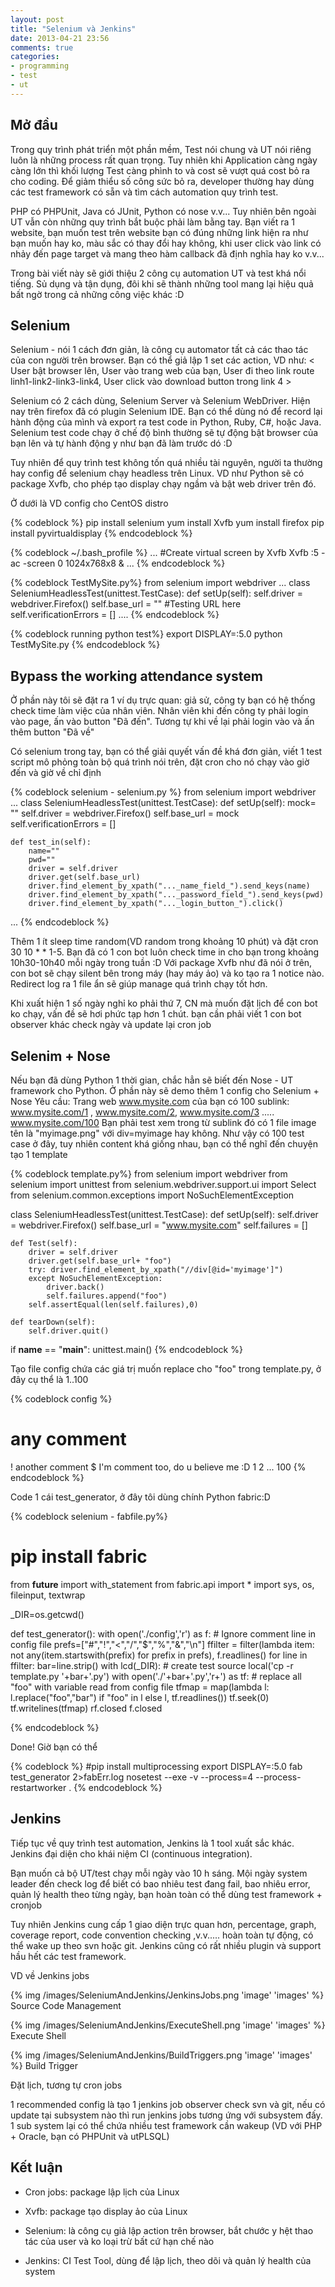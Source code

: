 ```yaml
---
layout: post
title: "Selenium và Jenkins"
date: 2013-04-21 23:56
comments: true
categories: 
- programming
- test
- ut 
---
```



## Mở đầu ##

Trong quy trình phát triển một phần mềm, Test nói chung và UT nói riêng luôn là những process rất quan trọng. Tuy nhiên khi Application càng ngày càng lớn thì khối lượng Test càng phình to và cost sẽ vượt quá cost bỏ ra cho coding. Để giảm thiểu số công sức bỏ ra, developer thường hay dùng các test framework có sẵn và tìm cách automation quy trình test. 

PHP có PHPUnit, Java có JUnit, Python có nose v.v... Tuy nhiên bên ngoài UT vẫn còn những quy trình bắt buộc phải làm bằng tay. Bạn viết ra 1 website, bạn muốn test trên website bạn có đúng những link hiện ra như bạn muốn hay ko, màu sắc có thay đổi hay không, khi user click vào link có nhảy đến page target và mang theo hàm callback đã định nghĩa hay ko v.v...

Trong bài viết này sẽ giới thiệu 2 công cụ automation UT và test khá nổi tiếng. Sủ dụng và tận dụng, đôi khi sẽ thành những tool mang lại hiệu quả bất ngờ trong cả những công việc khác :D

## Selenium ##

Selenium - nói 1 cách đơn giản, là công cụ automator tất cả các thao tác của con người trên browser. Bạn có thể giả lập 1 set các action, VD như: < User bật browser lên, User vào trang web của bạn, User đi theo link route linh1-link2-link3-link4, User click vào download button trong link 4 >

Selenium có 2 cách dùng, Selenium Server và Selenium WebDriver. Hiện nay trên firefox đã có plugin Selenium IDE. Bạn có thể dùng nó để record lại hành động của mình và export ra test code in Python, Ruby, C#, hoặc Java. Selenium test code chạy ở chế độ bình thường sẽ tự động bật browser của bạn lên và tự hành động y như bạn đã làm trước dó :D

Tuy nhiên để quy trình test không tốn quá nhiều tài nguyên, người ta thường hay config để selenium chạy headless trên Linux. VD như Python sẽ có package Xvfb, cho phép tạo display chạy ngầm và bật web driver trên đó.

Ở dưới là VD config cho CentOS distro

{% codeblock  %}
pip install selenium
yum install Xvfb 
yum install firefox
pip install pyvirtualdisplay
{% endcodeblock %} 

{% codeblock  ~/.bash_profile %}
...
#Create virtual screen by Xvfb
Xvfb :5 -ac -screen 0 1024x768x8 &
...
{% endcodeblock %} 

{% codeblock  TestMySite.py%}
from selenium import webdriver
...
class SeleniumHeadlessTest(unittest.TestCase):
    def setUp(self):
        self.driver = webdriver.Firefox()
        self.base_url = "" #Testing URL here 
        self.verificationErrors = []
....
{% endcodeblock %} 

{% codeblock  running python test%}
export DISPLAY=:5.0
python TestMySite.py
{% endcodeblock %} 

## Bypass the working attendance system ##
Ở phần này tôi sẽ đặt ra 1 ví dụ trực quan: giả sử, công ty bạn có hệ thống check time làm việc của nhân viên. Nhân viên khi đến công ty phải login vào page, ấn vào button "Đã đến". Tương tự khi về lại phải login vào và ấn thêm button "Đã về"

Có selenium trong tay, bạn có thể giải quyết vấn đề khá đơn giản, viết 1 test script mô phỏng toàn bộ quá trình nói trên, đặt cron cho nó chạy vào giờ đến và giờ về chỉ định

{% codeblock selenium - selenium.py %}
from selenium import webdriver
...
class SeleniumHeadlessTest(unittest.TestCase):
    def setUp(self):
        mock= ""
        self.driver = webdriver.Firefox()
        self.base_url = mock
        self.verificationErrors = []
 
    def test_in(self):
        name=""
        pwd=""
        driver = self.driver
        driver.get(self.base_url)
        driver.find_element_by_xpath("..._name_field_").send_keys(name)
        driver.find_element_by_xpath("..._password_field_").send_keys(pwd)
        driver.find_element_by_xpath("..._login_button_").click()
...
{% endcodeblock %} 

Thêm 1 ít sleep time random(VD random trong khoảng 10 phút) và đặt cron 30 10 * * 1-5. Bạn đã có 1 con bot luôn check time in cho bạn trong khoảng 10h30-10h40 mỗi ngày trong tuần
:D Với package Xvfb như đã nói ở trên, con bot sẽ chạy silent bên trong máy (hay máy ảo) và ko tạo ra 1 notice nào. Redirect log ra 1 file ẩn sẽ giúp manage quá trình chạy tốt hơn.

Khi xuất hiện 1 số ngày nghỉ ko phải thứ 7, CN mà muốn đặt lịch để con bot ko chạy, vấn đề sẽ hơi phức tạp hơn 1 chút. bạn cần phải viết 1 con bot observer khác check ngày và update lại cron job

## Selenim + Nose
Nếu bạn đã dùng Python 1 thời gian, chắc hẳn sẽ biết đến Nose - UT framework cho Python. Ở phần này sẽ demo thêm 1 config cho Selenium + Nose
Yêu cầu: Trang web www.mysite.com của bạn có 100 sublink: www.mysite.com/1 , www.mysite.com/2, www.mysite.com/3 ..... www.mysite.com/100
Bạn phải test xem trong từ sublink đó có 1 file image tên là "myimage.png" với div=myimage hay không.
Như vậy có 100 test case ở đây, tuy nhiên content khá giống nhau, bạn có thể nghĩ đến chuyện tạo 1 template

{% codeblock template.py%}
from selenium import webdriver
from selenium import unittest 
from selenium.webdriver.support.ui import Select
from selenium.common.exceptions import NoSuchElementException

class SeleniumHeadlessTest(unittest.TestCase):
    def setUp(self):
        self.driver = webdriver.Firefox()
        self.base_url = "www.mysite.com"
        self.failures = []
 
    def Test(self):
        driver = self.driver
        driver.get(self.base_url+ "foo")
        try: driver.find_element_by_xpath("//div[@id='myimage']")
        except NoSuchElementException:
            driver.back()
            self.failures.append("foo")
        self.assertEqual(len(self.failures),0)          

    def tearDown(self):
        self.driver.quit()

if __name__ == "__main__":
    unittest.main()
{% endcodeblock %} 


Tạo file config chứa các giá trị muốn replace cho "foo" trong template.py, ở đây cụ thể là 1..100

{% codeblock config %}
# any comment
! another comment
$ I'm comment too, do u believe me :D
1
2
...
100
{% endcodeblock %} 

Code 1 cái test_generator, ở đây tôi dùng chính Python fabric:D

{% codeblock selenium - fabfile.py%}
# pip install fabric
from __future__ import with_statement
from fabric.api import *
import sys, os, fileinput, textwrap

_DIR=os.getcwd()

def test_generator():
    with open('./config','r') as f:
        # Ignore comment line in config file
        prefs=["#","!","<","/","$","%","&","\n"]
        ffilter = filter(lambda item: not any(item.startswith(prefix) for prefix in prefs), f.readlines()
        for line in ffilter:
            bar=line.strip()
            with lcd(_DIR):
                # create test source 
                local('cp -r template.py '+bar+'.py') 
            with open('./'+bar+'.py','r+') as tf:
                # replace all "foo" with variable read from config file
                tfmap = map(lambda l: l.replace("foo","bar") if "foo" in l else l, tf.readlines())
            tf.seek(0)
            tf.writelines(tfmap)
        rf.closed
    f.closed

{% endcodeblock %} 


Done! Giờ bạn có thể 

{% codeblock %}
#pip install multiprocessing
export DISPLAY=:5.0
fab test_generator 2>fabErr.log
nosetest --exe -v --process=4 --process-restartworker . 
{% endcodeblock %} 


## Jenkins ##
Tiếp tục về quy trình test automation, Jenkins là 1 tool xuất sắc khác. Jenkins đại diện cho khái niệm CI (continuous integration). 

Bạn muốn cả bộ UT/test chạy mỗi ngày vào 10 h sáng. Mội ngày system leader đến check log để biết có bao nhiêu test đang fail, bao nhiêu error, quản lý health theo từng ngày, bạn hoàn toàn có thể dùng test framework + cronjob

Tuy nhiên Jenkins cung cấp 1 giao diện trực quan hơn, percentage, graph, coverage report, code convention checking ,v.v..... hoàn toàn tự động, có thể wake up theo svn hoặc git. Jenkins cũng có rất nhiều plugin và support hầu hết các test framework.

VD về Jenkins jobs

{% img /images/SeleniumAndJenkins/JenkinsJobs.png 'image' 'images' %}
Source Code Management

{% img /images/SeleniumAndJenkins/ExecuteShell.png 'image' 'images' %}
Execute Shell

{% img /images/SeleniumAndJenkins/BuildTriggers.png 'image' 'images' %}
Build Trigger

Đặt lịch, tương tự cron jobs

1 recommended config là tạo 1 jenkins job observer check svn và git, nếu có update tại subsystem nào thì run jenkins jobs tương ứng với subsystem đấy. 1 sub system lại có thể chứa nhiều test framework cần wakeup (VD với PHP + Oracle, bạn có PHPUnit và utPLSQL)

## Kết luận ##

* Cron jobs: package lập lịch của Linux

* Xvfb: package tạo display ảo của Linux 

* Selenium: là công cụ giả lập action trên browser, bắt chước y hệt thao tác của user và ko loại trừ bất cứ hạn chế nào

* Jenkins: CI Test Tool, dùng để lập lịch, theo dõi và quản lý health của system
